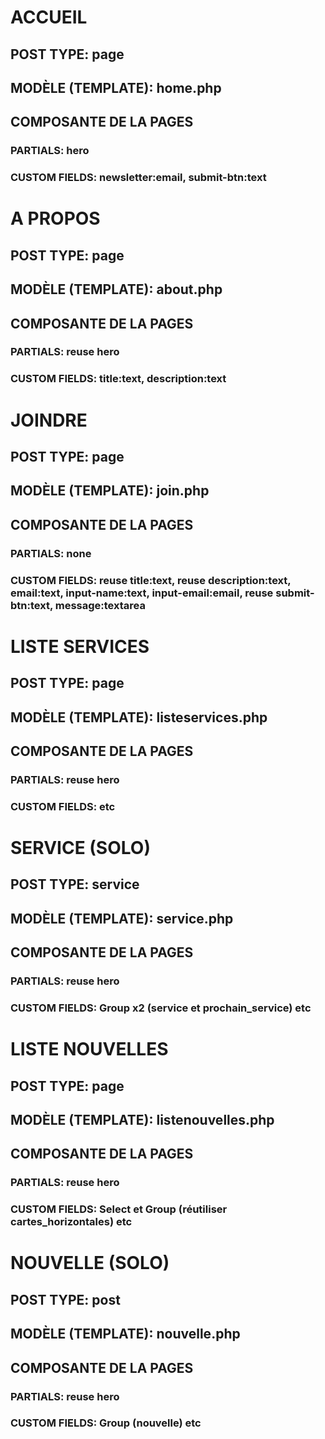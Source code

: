 
# ACCUEIL

## POST TYPE: page
## MODÈLE (TEMPLATE): home.php
## COMPOSANTE DE LA PAGES
### PARTIALS: hero
### CUSTOM FIELDS: newsletter:email, submit-btn:text


# A PROPOS

## POST TYPE: page 
## MODÈLE (TEMPLATE): about.php
## COMPOSANTE DE LA PAGES
### PARTIALS: reuse hero
### CUSTOM FIELDS: title:text, description:text


# JOINDRE

## POST TYPE: page
## MODÈLE (TEMPLATE): join.php
## COMPOSANTE DE LA PAGES
### PARTIALS: none
### CUSTOM FIELDS: reuse title:text, reuse description:text, email:text, input-name:text, input-email:email, reuse submit-btn:text, message:textarea


# LISTE SERVICES

## POST TYPE: page
## MODÈLE (TEMPLATE): listeservices.php
## COMPOSANTE DE LA PAGES
### PARTIALS: reuse hero
### CUSTOM FIELDS: etc

# SERVICE (SOLO)

## POST TYPE: service
## MODÈLE (TEMPLATE): service.php
## COMPOSANTE DE LA PAGES
### PARTIALS: reuse hero
### CUSTOM FIELDS: Group x2 (service et prochain_service) etc


# LISTE NOUVELLES

## POST TYPE: page
## MODÈLE (TEMPLATE): listenouvelles.php
## COMPOSANTE DE LA PAGES
### PARTIALS: reuse hero
### CUSTOM FIELDS: Select et Group (réutiliser cartes_horizontales) etc


# NOUVELLE (SOLO)

## POST TYPE: post
## MODÈLE (TEMPLATE): nouvelle.php
## COMPOSANTE DE LA PAGES
### PARTIALS: reuse hero
### CUSTOM FIELDS: Group (nouvelle) etc


